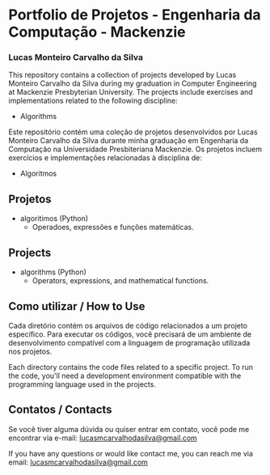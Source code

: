 # Portfolio de Projetos - Engenharia da Computação - Mackenzie
### Lucas Monteiro Carvalho da Silva

This repository contains a collection of projects developed by Lucas Monteiro Carvalho da Silva during my graduation in Computer Engineering at Mackenzie Presbyterian University. The projects include exercises and implementations related to the following discipline:
* Algorithms

Este repositório contém uma coleção de projetos desenvolvidos por Lucas Monteiro Carvalho da Silva durante minha graduação em Engenharia da Computação na Universidade Presbiteriana Mackenzie. Os projetos incluem exercícios e implementações relacionadas à disciplina de:
* Algoritmos

## Projetos
* algoritimos (Python)
    * Operadoes, expressões e funções matemáticas.

## Projects
* algorithms (Python)
    * Operators, expressions, and mathematical functions.

## Como utilizar / How to Use

Cada diretório contém os arquivos de código relacionados a um projeto específico. Para executar os códigos, você precisará de um ambiente de desenvolvimento compatível com a linguagem de programação utilizada nos projetos.

Each directory contains the code files related to a specific project. To run the code, you'll need a development environment compatible with the programming language used in the projects.

## Contatos / Contacts

Se você tiver alguma dúvida ou quiser entrar em contato, você pode me encontrar via e-mail: lucasmcarvalhodasilva@gmail.com

If you have any questions or would like contact me, you can reach me via email: lucasmcarvalhodasilva@gmail.com